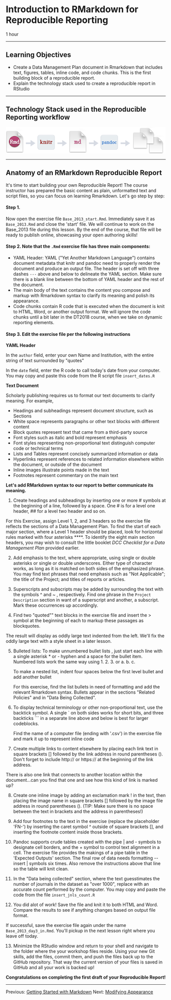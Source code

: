 #  Introduction to RMarkdown for Reproducible Reporting

1 hour

---------------------------------------------------

## Learning Objectives

* Create a Data Management Plan document in Rmarkdown that includes text, figures, tables, inline code, and code chunks. This is the first building block of a reproducible report.
* Explain the technology stack used to create a reproducible report in RStudio

----------------------------------------------------

## Technology Stack used in the Reproducible Reporting workflow

![RMarkdown workflow](img/rmarkdownflow.png)

*****

## Anatomy of an RMarkdown Reproducible Report

It's time to start building your own Reproducible Report! The course instructor has prepared the basic content as plain, unformatted text and script files, so you can focus on learning Rmarkdown. Let's go step by step:

#### Step 1. 

Now open the exercise file `Base_2013_start.Rmd`. Immediately save it as
`Base_2013.Rmd` and close the 'start' file. We will  continue to work on the
Base_2013 file during this lesson.  By the end of the course, that file will be ready to publish online, showcasing your open authoring skills!

#### Step 2. Note that the `.Rmd` exercise file has three main components:

* YAML Header: YAML ("Yet Another Markdown Language") contains document metadata that knitr and pandoc need to properly render the document and produce an output file. The header is set off with three dashes `---` above and below to delineate the YAML section. Make sure there is a blank line between the bottom of YAML header and the rest of the document. 
* The main body of the text contains the content you compose and markup with Rmarkdown syntax to clarify its meaning and polish its appearance.
* Code chunks contain R code that is executed when the document is knit to HTML, Word, or another output format. We will ignore the code chunks until a bit later in the DT2018 course, when we take on dynamic reporting elements.


#### Step 3. Edit the exercise file per the following instructions 


**YAML Header**

In the `author` field, enter your own Name and Institution, with the entire string of text surrounded by "quotes"   

In the `date` field, enter the R code to call today's date from your computer. You may copy and paste this code from the R script file `insert_dates.R`


**Text Document**


Scholarly publishing requires us to format our text documents to clarify
meaning. For example,

* Headings and subheadings represent document structure, such as Sections
* White space represents paragraphs or other text blocks with different content
* Block quotes represent text that came from a third-party source
* Font styles such as italic and bold represent emphasis
* Font styles representing non-proportional text distinguish computer code or technical terms
* Lists and Tables represent concisely summarized information or data
* Hyperlinks represent references to related information elsewhere within the document, or outside of the document
* Inline images illustrate points made in the text
* Footnotes represent commentary on the main text


**Let's add RMarkdown syntax to our report to better communicate its meaning.** 


1. Create headings and subheadings by inserting one or more \# symbols at the beginning of a line, followed by a space. One \# is for a level one header, \#\# for a level two header and so on. 

For this Exercise, assign Level 1, 2, and 3 headers so the exercise file reflects the sections of a Data Management Plan. To find the start of each major section, where a Level 1 header should be placed, look for horizontal rules marked with four asterisks \*\*\*\*. To identify the eight main section headers, you may wish to consult the little booklet _DCC Checklist for a Data Management Plan_ provided earlier.

2. Add emphasis to the text, where appropriate, using single or double asterisks or single or double underscores. Either type of character works, as long as it is matched on both sides of the emphasized phrase. You may find text phrases that need emphasis such as "Not Applicable"; the title of the Project; and titles of reports or articles.

3. Superscripts and subscripts may be added by surrounding the text with the symbols \^ and \~ , respectively. Find one phrase in the `Project Description` section in want of a superscript and another, a subscript. Mark these occurrences up accordingly. 

4. Find two "quoted"" text blocks in the exercise file and insert the \> symbol at the beginning of each to markup these passages as blockquotes.

The result will display as oddly large text indented from the left. We'll fix the oddly large text with a style sheet in a later lesson.


5. Bulleted lists: To make unnumbered bullet lists , just start each line with a single asterisk \* or - hyphen and a space for the bullet item.  Numbered lists work the same way using 1. 2. 3. or a. b. c.  

    To make a nested list, indent four spaces below the first level bullet and add another bullet

    For this exercise, find the list bullets in need of formatting and add the relevant Rmarkdown syntax. Bullets appear in  the sections "Related Policies" and in "Data Being Collected".
    

6. To display technical terminology or other non-proportional text, use the backtick symbol. A single \` on both sides works for short bits, and  three backticks \`\`\` in a separate line above and below is best for larger codeblocks.  

    Find the name of a computer file (ending with '.csv') in the exercise file and mark it up to represent inline code
  
7. Create multiple links to content elsewhere by placing each link text in square brackets \[\] followed by the link address in round parentheses \(\). Don't forget to include http:// or https:// at the beginning of the link address. 

There is also one link that connects to another location within the document...can you find that one and see how this kind of link is marked up?

8. Create one inline image by adding an exclamation mark \! in the text, then
placing the image name  in square brackets \[\] followed by the image file
address in round parentheses \(\).  (TIP: Make sure there is no space between the text in brackets and the address in parentheses!)

9. Add four footnotes to the text in the exercise (replace the placeholder 'FN-') by inserting the caret symbol ^ outside of square brackets \[\], and inserting the footnote content inside those brackets.

10. Pandoc supports crude tables created with the pipe \| and \- symbols to designate cell borders, and the \+ symbol to control text alignment in a cell. The exercise file provides the makings of a pipe table in the 'Expected Outputs' section. The final row of data needs formatting -- insert | symbols six times. Also remove the instructions above that line so the table will knit clean. 

11. In the "Data being collected" section, where the text guesstimates the number of journals in the dataset as "over 1000", replace with an accurate count performed by the computer. You may copy and paste the code from the file `insert_jnls_count.R`

12. You did alot of work! Save the file and knit it to both HTML and Word. Compare the results to see if anything changes based on output file format.

If successful, save the exercise  file again under the name `Base_2013_day3_in.Rmd`. You'll pickup in the next lesson right where you leave off today.

13. Minimize the RStudio window and return to your shell and navigate to the folder where the your workshop files reside. Using your new Git skills, add the files, commit them, and push the files back up to the GitHub repository. That way the current version of your files is saved in GitHub and all your work is backed up!

**Congratulations on completing the first draft of your Reproducible Report!**

****


Previous: [Getting Started with Markdown](00-getting-started.html) Next:
[Modifying Appearance](02-modifying-appearance.html)
